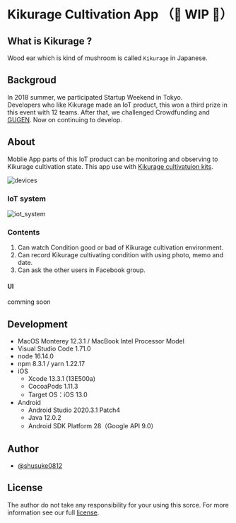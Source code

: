 # Kikurage Cultivation App （🚧 WIP 🚧）

## What is Kikurage ?

Wood ear which is kind of mushroom is called `Kikurage` in Japanese.

## Backgroud

In 2018 summer, we participated Startup Weekend in Tokyo.  
Developers who like Kikurage made an IoT product, this won a third prize in this event with 12 teams. After that, we challenged Crowdfunding and [GUGEN](https://gugen.jp/). Now on continuing to develop.

## About

Moblie App parts of this IoT product can be monitoring and observing to Kikurage cultivation state. This app use with [Kikurage cultivatuion kits](https://www.midorikoubou.jp/shopdetail/000000000007/).

![devices](https://user-images.githubusercontent.com/33107697/160163230-b7ed139a-3d9d-4802-b131-272959902e08.png)

### IoT system

![iot_system](https://user-images.githubusercontent.com/33107697/160153702-cb5e7b65-3795-4dfe-8902-1a273e7d30ae.png)

### Contents

1. Can watch Condition good or bad of Kikurage cultivation environment.
2. Can record Kikurage cultivating condition with using photo, memo and date.
3. Can ask the other users in Facebook group.

#### UI  
comming soon

## Development
- MacOS Monterey 12.3.1 / MacBook Intel Processor Model
- Visual Studio Code 1.71.0
- node 16.14.0
- npm 8.3.1 / yarn 1.22.17
- iOS
  - Xcode 13.3.1 (13E500a)
  - CocoaPods 1.11.3
  - Target OS：iOS 13.0
- Android
  - Android Studio 2020.3.1 Patch4
  - Java 12.0.2
  - Android SDK Platform 28（Google API 9.0）

## Author

- [@shusuke0812](https://github.com/shusuke0812)

## License

The author do not take any responsibility for your using this sorce. For more information see our full [license](https://github.com/shusuke0812/KikurageApp-iOS/blob/develop/LICENSE).

